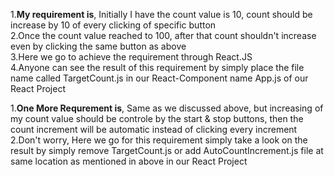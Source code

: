 1.**My requirement is**, Initially I have the count value is 10, count should be increase by 10 of every clicking of specific button  
2.Once the count value reached to 100, after that count shouldn't increase even by clicking the same button as above  
3.Here we go to achieve the requirement through React.JS  
4.Anyone can see the result of this requirement by simply place the file name called TargetCount.js in our React-Component name App.js of our React Project  
  
1.**One More Requrement is**, Same as we discussed above, but increasing of my count value should be controle by the start & stop buttons, then the count increment will be automatic instead of clicking every increment  
2.Don't worry, Here we go for this requirement simply take a look on the result by simply remove TargetCount.js or add AutoCountIncrement.js file at same location as mentioned in above in our React Project  
